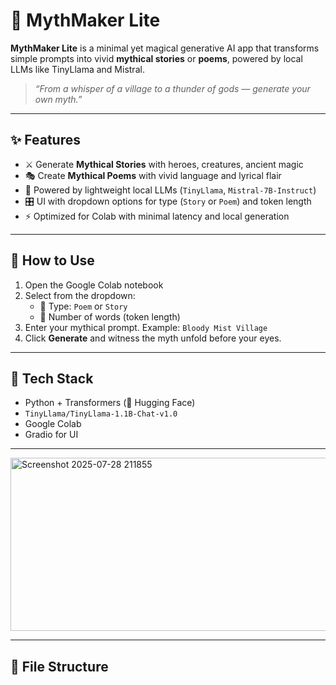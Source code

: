 # 🐉 MythMaker Lite

**MythMaker Lite** is a minimal yet magical generative AI app that transforms simple prompts into vivid **mythical stories** or **poems**, powered by local LLMs like TinyLlama and Mistral.

> _“From a whisper of a village to a thunder of gods — generate your own myth.”_

---

## ✨ Features

- ⚔️ Generate **Mythical Stories** with heroes, creatures, ancient magic
- 🎭 Create **Mythical Poems** with vivid language and lyrical flair
- 🧠 Powered by lightweight local LLMs (`TinyLlama`, `Mistral-7B-Instruct`)
- 🎛️ UI with dropdown options for type (`Story` or `Poem`) and token length
- ⚡ Optimized for Colab with minimal latency and local generation

---

## 🚀 How to Use

1. Open the Google Colab notebook
2. Select from the dropdown:
   - 📝 Type: `Poem` or `Story`
   - 🔢 Number of words (token length)
3. Enter your mythical prompt. Example: `Bloody Mist Village`
4. Click **Generate** and witness the myth unfold before your eyes.

---

## 🧰 Tech Stack

- Python + Transformers (🤗 Hugging Face)
- `TinyLlama/TinyLlama-1.1B-Chat-v1.0`
- Google Colab
- Gradio for UI

---


<img width="713" height="277" alt="Screenshot 2025-07-28 211855" src="https://github.com/user-attachments/assets/cbebd12c-5b1d-45fb-afb0-c61c4b2e0555" />

---

## 📂 File Structure

